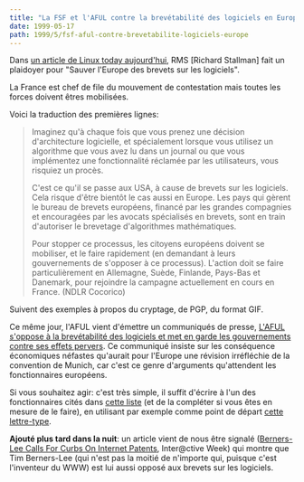 ```yaml
---
title: "La FSF et l'AFUL contre la brevétabilité des logiciels en Europe"
date: 1999-05-17
path: 1999/5/fsf-aful-contre-brevetabilite-logiciels-europe
---
```


<P>Dans <A HREF="http://features.linuxtoday.com/stories/5960.html"> un
article de Linux today aujourd'hui</A>, RMS [Richard Stallman]
fait un plaidoyer pour
"Sauver l'Europe des brevets sur les logiciels".</P>

<P>La France est chef de file du mouvement de contestation mais toutes les
forces doivent êtres mobilisées.</P>

<P>Voici la traduction des premières lignes:</P>

<BLOCKQUOTE>
<P>Imaginez qu'à chaque fois que vous prenez une décision d'architecture
logicielle, et spécialement lorsque vous utilisez un algorithme que vous
avez lu dans un journal ou que vous implémentez une fonctionnalité
réclamée par les utilisateurs, vous risquiez un procès.</P>

<P>C'est ce qu'il se passe aux USA, à cause de brevets sur les logiciels.
Cela risque d'être bientôt le cas aussi en Europe. Les pays qui gèrent
le bureau de brevets européens, financé par les grandes compagnies et
encouragées par les avocats spécialisés en brevets, sont en train
d'autoriser le brevetage d'algorithmes mathématiques.</P>

<P>Pour stopper ce processus, les citoyens européens doivent se mobiliser,
et le faire rapidement (en demandant à leurs gouvernements de s'opposer
à ce processus). L'action doit se faire particulièrement en Allemagne,
Suède, Finlande, Pays-Bas et Danemark, pour rejoindre la campagne
actuellement en cours en France. (NDLR Cocorico)</P>

</BLOCKQUOTE>
<P>Suivent des exemples à propos du cryptage, de PGP, du format GIF.</P>

<P>
Ce même jour, l'AFUL vient d'émettre un communiqués de presse, <A HREF="http://liberte.aful.org/presse/cp-patents.html">L'AFUL s'oppose à la
brevétabilité des logiciels et met en garde les gouvernements contre ses
effets pervers</A>. Ce communiqué insiste sur les conséquence économiques néfastes
qu'aurait pour l'Europe une révision irréfléchie de la convention
de Munich, car c'est ce genre d'arguments qu'attendent les fonctionnaires
européens.
</P>

<P>
Si vous souhaitez agir: c'est très simple, il suffit
d'écrire à l'un des fonctionnaires cités dans <A HREF="http://www.freepatents.org/callme.html">cette
liste</A> (et de la compléter si vous êtes en mesure de le
faire), en utilisant par exemple comme point de départ <A HREF="http://www.freepatents.org/letter_ex1.html">cette lettre-type</A>.
</P>

<P>
<B>Ajouté plus tard dans la nuit</B>:
un article vient de nous être signalé (<A HREF="http://www.zdnet.com/intweek/stories/news/0,4164,2260189,00.html">Berners-Lee Calls For Curbs On Internet Patents</A>, Inter@ctive Week)
qui montre que Tim Berners-Lee (qui n'est pas la moitié de n'importe qui,
puisque c'est l'inventeur du WWW) est lui aussi opposé aux brevets sur
les logiciels.
</P>


